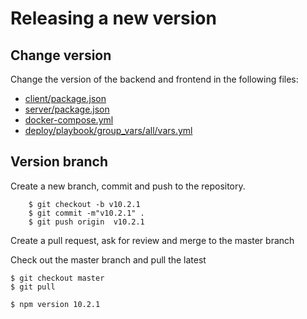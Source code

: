 # Releasing a new version

## Change version

Change the version of the backend and frontend in the following files:

- [client/package.json](../../client/package.json)
- [server/package.json](../../client/package.json)
- [docker-compose.yml](../../docker-compose.yml)
- [deploy/playbook/group_vars/all/vars.yml](../playbook/group_vars/all/vars.yml)

## Version branch

Create a new branch, commit and push to the repository.

```
    $ git checkout -b v10.2.1
    $ git commit -m"v10.2.1" .
    $ git push origin  v10.2.1
```

Create a pull request, ask for review and merge to the master branch

Check out the master branch and pull the latest

    $ git checkout master
    $ git pull

    $ npm version 10.2.1
